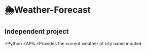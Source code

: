 # 🌦️Weather-Forecast
## Independent project
  ⚡Python
  ⚡APIs
  ⚡Provides the current weather of city name inputed
